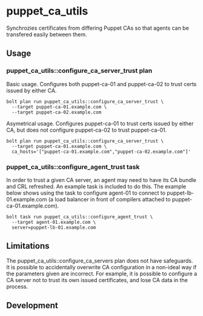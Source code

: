 # puppet\_ca\_utils

Synchrozies certificates from differing Puppet CAs so that agents can be transfered easily between them.

## Usage

### puppet\_ca\_utils::configure\_ca\_server\_trust plan

Basic usage. Configures both puppet-ca-01 and puppet-ca-02 to trust certs issued by either CA.

```
bolt plan run puppet_ca_utils::configure_ca_server_trust \
  --target puppet-ca-01.example.com \
  --target puppet-ca-02.example.com
```

Asymetrical usage. Configures puppet-ca-01 to trust certs issued by either CA, but does not configure puppet-ca-02 to trust puppet-ca-01.

```
bolt plan run puppet_ca_utils::configure_ca_server_trust \
  --target puppet-ca-01.example.com \
  ca_hosts='["puppet-ca-01.example.com","puppet-ca-02.example.com"]'
```

### puppet\_ca\_utils::configure\_agent\_trust task

In order to trust a given CA server, an agent may need to have its CA bundle and CRL refreshed. An example task is included to do this. The example below shows using the task to configure agent-01 to connect to puppet-lb-01.example.com (a load balancer in front of compilers attached to puppet-ca-01.example.com).

```
bolt task run puppet_ca_utils::configure_agent_trust \
  --target agent-01.example.com \
  server=puppet-lb-01.example.com
```

## Limitations

The puppet\_ca\_utils::configure\_ca\_servers plan does not have safeguards. It is possible to accidentally overwrite CA configuration in a non-ideal way if the parameters given are incorrect. For example, it is possible to configure a CA server not to trust its own issued certificates, and lose CA data in the process.

## Development
